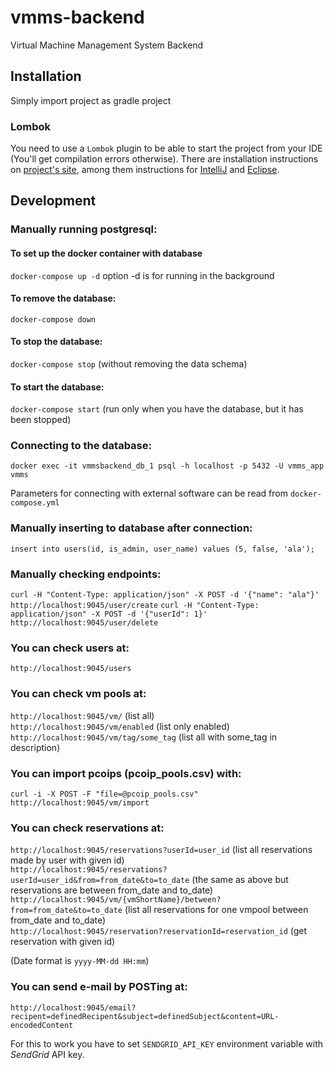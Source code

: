 # vmms-backend
Virtual Machine Management System Backend

## Installation
Simply import project as gradle project

### Lombok
You need to use a `Lombok` plugin to be able to start the project from your IDE (You'll get compilation errors otherwise). There are installation instructions on [project's site](https://projectlombok.org/), among them instructions for [IntelliJ](https://projectlombok.org/setup/intellij) and [Eclipse](https://projectlombok.org/setup/eclipse).

## Development

### Manually running postgresql:
#### To set up the docker container with database
`docker-compose up -d`
option -d is for running in the background
#### To remove the database:
`docker-compose down`
#### To stop the database:
`docker-compose stop`
(without removing the data schema)
#### To start the database:
`docker-compose start`
(run only when you have the database, but it has been stopped)

### Connecting to the database:
`docker exec -it vmmsbackend_db_1 psql -h localhost -p 5432 -U vmms_app vmms`

Parameters for connecting with external software can be read from `docker-compose.yml`

### Manually inserting to database after connection:
`insert into users(id, is_admin, user_name) values (5, false, 'ala');`

### Manually checking endpoints:
`curl -H "Content-Type: application/json" -X POST -d '{"name": "ala"}' http://localhost:9045/user/create`
`curl -H "Content-Type: application/json" -X POST -d '{"userId": 1}' http://localhost:9045/user/delete`

### You can check users at:
`http://localhost:9045/users`

### You can check vm pools at:  
`http://localhost:9045/vm/` (list all)   
`http://localhost:9045/vm/enabled` (list only enabled)   
`http://localhost:9045/vm/tag/some_tag` (list all with some_tag in description)   

### You can import pcoips (pcoip_pools.csv) with:
`curl -i -X POST -F "file=@pcoip_pools.csv" http://localhost:9045/vm/import`

### You can check reservations at:
`http://localhost:9045/reservations?userId=user_id` (list all reservations made by user with given id)  
`http://localhost:9045/reservations?userId=user_id&from=from_date&to=to_date` (the same as above but reservations are between from_date and to_date)  
`http://localhost:9045/vm/{vmShortName}/between?from=from_date&to=to_date`  (list all reservations for one vmpool between from_date and to_date)  
`http://localhost:9045/reservation?reservationId=reservation_id`  (get reservation with given id)    

(Date format is `yyyy-MM-dd HH:mm`)

### You can send e-mail by POSTing at:
`http://localhost:9045/email?recipent=definedRecipent&subject=definedSubject&content=URL-encodedContent`

For this to work you have to set `SENDGRID_API_KEY` environment variable with *SendGrid* API key.
